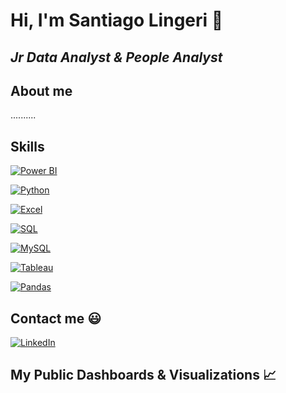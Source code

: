 # Hi, I'm Santiago Lingeri 👋
## *Jr Data Analyst & People Analyst*

## About me

..........

## Skills

[![Power BI](https://img.shields.io/badge/Power%20BI-yellow?style=for-the-badge&logo=powerbi&logoColor=yellow&labelColor=black)](https://powerbi.microsoft.com/)</br>

[![Python](https://img.shields.io/badge/Python-3776AB?style=for-the-badge&logo=python&logoColor=3776AB&labelColor=black)](https://powerbi.microsoft.com/)</br>

[![Excel](https://img.shields.io/badge/MS%20Excel-217346?style=for-the-badge&logo=microsoftexcel&logoColor=217346&labelColor=black)](https://www.microsoft.com/en-us/microsoft-365/excel)</br>

[![SQL](https://img.shields.io/badge/SQL-4285F4?style=for-the-badge&logo=googlecloud&logoColor=4285F4&labelColor=black)](https://www.microsoft.com/en-us/sql-server)</br>

[![MySQL](https://img.shields.io/badge/My%20SQL-4479A1?style=for-the-badge&logo=mysql&logoColor=white&labelColor=black)](https://www.microsoft.com/en-us/sql-server)</br>

[![Tableau](https://img.shields.io/badge/Tableau-E97627?style=for-the-badge&logo=tableau&logoColor=E97627&labelColor=black)](https://www.tableau.com/)</br>

[![Pandas](https://img.shields.io/badge/Pandas-150458?style=for-the-badge&logo=pandas&logoColor=white&labelColor=black)](https://pandas.pydata.org/)</br>

## Contact me 😃

[![LinkedIn](https://img.shields.io/badge/LinkedIn-Profile-blue?logo=linkedin)](https://www.linkedin.com/in/SantiagoLingeri)

## My Public Dashboards & Visualizations 📈


